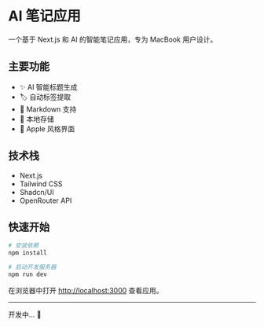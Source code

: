 # AI 笔记应用

一个基于 Next.js 和 AI 的智能笔记应用，专为 MacBook 用户设计。

## 主要功能

- ✨ AI 智能标题生成
- 🏷️ 自动标签提取
- 📝 Markdown 支持
- 💾 本地存储
- 🎨 Apple 风格界面

## 技术栈

- Next.js
- Tailwind CSS
- Shadcn/UI
- OpenRouter API

## 快速开始

```bash
# 安装依赖
npm install

# 启动开发服务器
npm run dev
```

在浏览器中打开 [http://localhost:3000](http://localhost:3000) 查看应用。

---

开发中... 🚧
